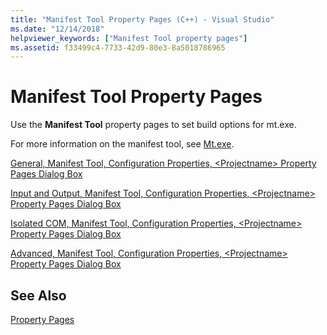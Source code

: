 ```yaml
---
title: "Manifest Tool Property Pages (C++) - Visual Studio"
ms.date: "12/14/2018"
helpviewer_keywords: ["Manifest Tool property pages"]
ms.assetid: f33499c4-7733-42d9-80e3-8a5018786965
---
```

# Manifest Tool Property Pages

Use the **Manifest Tool** property pages to set build options for mt.exe.

For more information on the manifest tool, see [Mt.exe](/windows/desktop/sbscs/mt-exe).

[General, Manifest Tool, Configuration Properties, \<Projectname> Property Pages Dialog Box](general-manifest-tool-configuration-properties.md)

[Input and Output, Manifest Tool, Configuration Properties, \<Projectname> Property Pages Dialog Box](input-and-output-manifest-tool.md)

[Isolated COM, Manifest Tool, Configuration Properties, \<Projectname> Property Pages Dialog Box](isolated-com-manifest-tool.md)

[Advanced, Manifest Tool, Configuration Properties, \<Projectname> Property Pages Dialog Box](advanced-manifest-tool.md)

## See Also

[Property Pages](property-pages-visual-cpp.md)